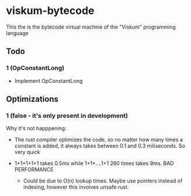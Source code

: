 # viskum-bytecode

This the is the bytecode virtual machine of the "Viskum" programming language

## Todo

### 1 (OpConstantLong)

- Implement OpConstantLong

## Optimizations

### 1 (false - it's only present in development)

Why it's not happpening:

- The rust compiler optimizes the code, so no matter how many times a constant is added, it always takes between 0.1 and 0.3 miliseconds. So very quick

- 1+1+1+1+1 takes 0.5ms while 1+1+....1+1 260 times takes 9ms. BAD PERFORMANCE
  - Could be due to O(n) lookup times. Maybe use pointers instead of indexing, however this involves unsafe rust.
